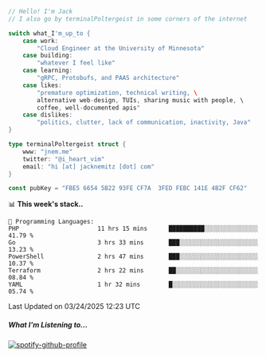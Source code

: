 ```go
// Hello! I'm Jack
// I also go by terminalPoltergeist in some corners of the internet

switch what_I'm_up_to {
    case work:
        "Cloud Engineer at the University of Minnesota"
    case building:
        "whatever I feel like"
    case learning:
        "gRPC, Protobufs, and PAAS architecture"
    case likes:
        "premature optimization, technical writing, \
        alternative web-design, TUIs, sharing music with people, \
        coffee, well-documented apis"
    case dislikes:
        "politics, clutter, lack of communication, inactivity, Java"
}

type terminalPoltergeist struct {
    www: "jnem.me"
    twitter: "@i_heart_vim"
    email: "hi [at] jacknemitz [dot] com"
}

const pubKey = "FBE5 6654 5B22 93FE CF7A  3FED FEBC 141E 4B2F CF62"
```

<!--START_SECTION:waka-->
📊 **This week's stack..** 

```text
💬 Programming Languages: 
PHP                      11 hrs 15 mins      ██████████░░░░░░░░░░░░░░░   41.79 % 
Go                       3 hrs 33 mins       ███░░░░░░░░░░░░░░░░░░░░░░   13.23 % 
PowerShell               2 hrs 47 mins       ███░░░░░░░░░░░░░░░░░░░░░░   10.37 % 
Terraform                2 hrs 22 mins       ██░░░░░░░░░░░░░░░░░░░░░░░   08.84 % 
YAML                     1 hr 32 mins        █░░░░░░░░░░░░░░░░░░░░░░░░   05.74 % 
```


 Last Updated on 03/24/2025 12:23 UTC
<!--END_SECTION:waka-->

##### What I'm Listening to...

[![spotify-github-profile](https://jnem.me/listening-item?maxAge=2592000)](https://jnem.me/listening)
